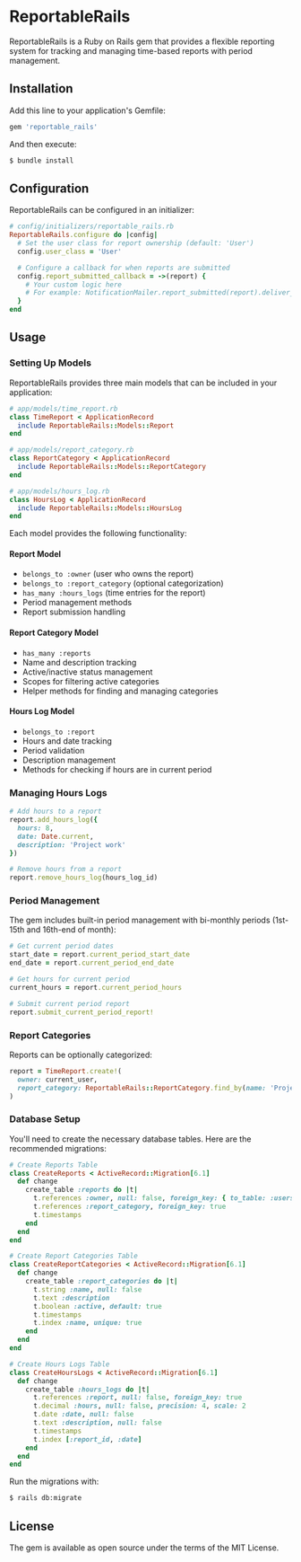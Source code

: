 # ReportableRails

ReportableRails is a Ruby on Rails gem that provides a flexible reporting system for tracking and managing time-based reports with period management.

## Installation

Add this line to your application's Gemfile:

```ruby
gem 'reportable_rails'
```

And then execute:

```bash
$ bundle install
```

## Configuration

ReportableRails can be configured in an initializer:

```ruby
# config/initializers/reportable_rails.rb
ReportableRails.configure do |config|
  # Set the user class for report ownership (default: 'User')
  config.user_class = 'User'

  # Configure a callback for when reports are submitted
  config.report_submitted_callback = ->(report) {
    # Your custom logic here
    # For example: NotificationMailer.report_submitted(report).deliver_later
  }
end
```

## Usage

### Setting Up Models

ReportableRails provides three main models that can be included in your application:

```ruby
# app/models/time_report.rb
class TimeReport < ApplicationRecord
  include ReportableRails::Models::Report
end

# app/models/report_category.rb
class ReportCategory < ApplicationRecord
  include ReportableRails::Models::ReportCategory
end

# app/models/hours_log.rb
class HoursLog < ApplicationRecord
  include ReportableRails::Models::HoursLog
end
```

Each model provides the following functionality:

#### Report Model
- `belongs_to :owner` (user who owns the report)
- `belongs_to :report_category` (optional categorization)
- `has_many :hours_logs` (time entries for the report)
- Period management methods
- Report submission handling

#### Report Category Model
- `has_many :reports`
- Name and description tracking
- Active/inactive status management
- Scopes for filtering active categories
- Helper methods for finding and managing categories

#### Hours Log Model
- `belongs_to :report`
- Hours and date tracking
- Period validation
- Description management
- Methods for checking if hours are in current period

### Managing Hours Logs

```ruby
# Add hours to a report
report.add_hours_log({
  hours: 8,
  date: Date.current,
  description: 'Project work'
})

# Remove hours from a report
report.remove_hours_log(hours_log_id)
```

### Period Management

The gem includes built-in period management with bi-monthly periods (1st-15th and 16th-end of month):

```ruby
# Get current period dates
start_date = report.current_period_start_date
end_date = report.current_period_end_date

# Get hours for current period
current_hours = report.current_period_hours

# Submit current period report
report.submit_current_period_report!
```

### Report Categories

Reports can be optionally categorized:

```ruby
report = TimeReport.create!(
  owner: current_user,
  report_category: ReportableRails::ReportCategory.find_by(name: 'Project Work')
)
```

### Database Setup

You'll need to create the necessary database tables. Here are the recommended migrations:

```ruby
# Create Reports Table
class CreateReports < ActiveRecord::Migration[6.1]
  def change
    create_table :reports do |t|
      t.references :owner, null: false, foreign_key: { to_table: :users }
      t.references :report_category, foreign_key: true
      t.timestamps
    end
  end
end

# Create Report Categories Table
class CreateReportCategories < ActiveRecord::Migration[6.1]
  def change
    create_table :report_categories do |t|
      t.string :name, null: false
      t.text :description
      t.boolean :active, default: true
      t.timestamps
      t.index :name, unique: true
    end
  end
end

# Create Hours Logs Table
class CreateHoursLogs < ActiveRecord::Migration[6.1]
  def change
    create_table :hours_logs do |t|
      t.references :report, null: false, foreign_key: true
      t.decimal :hours, null: false, precision: 4, scale: 2
      t.date :date, null: false
      t.text :description, null: false
      t.timestamps
      t.index [:report_id, :date]
    end
  end
end
```

Run the migrations with:

```bash
$ rails db:migrate
```

## License

The gem is available as open source under the terms of the MIT License.
